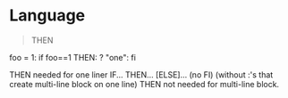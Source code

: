 # Language

> THEN

foo = 1: if foo==1 THEN: ? "one": fi

THEN needed for one liner IF... THEN... [ELSE]... (no FI)  (without :'s that create multi-line block on one line)
THEN not needed for multi-line block.
